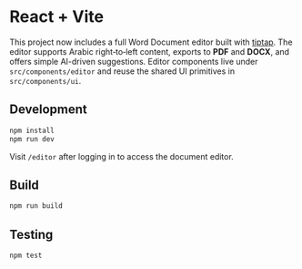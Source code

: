 # React + Vite

This project now includes a full Word Document editor built with
[tiptap](https://tiptap.dev). The editor supports Arabic right‑to‑left
content, exports to **PDF** and **DOCX**, and offers simple AI-driven
suggestions. Editor components live under `src/components/editor` and
reuse the shared UI primitives in `src/components/ui`.

## Development

```bash
npm install
npm run dev
```

Visit `/editor` after logging in to access the document editor.

## Build

```bash
npm run build
```

## Testing

```bash
npm test
```
